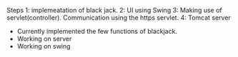 Steps 
1: implemeatation of black jack.
2: UI using Swing
3: Making use of servlet(controller). Communication using the https servlet.
4: Tomcat server


* Currently implemented the few functions of blackjack.
* Working on server 
* Working on swing


